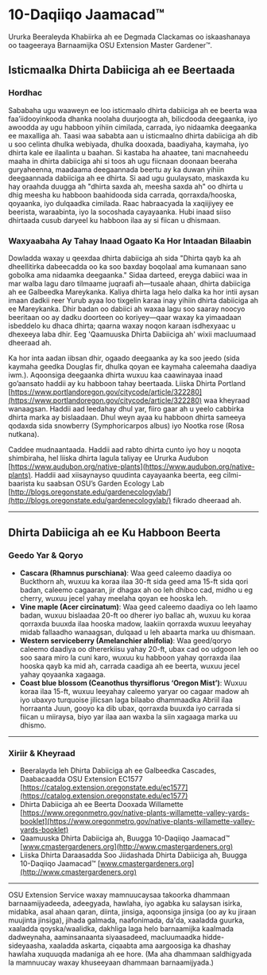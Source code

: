 # 10-Daqiiqo Jaamacad™

Ururka Beeraleyda Khabiirka ah ee Degmada Clackamas oo iskaashanaya oo taageeraya Barnaamijka OSU Extension Master Gardener™.

## Isticmaalka Dhirta Dabiiciga ah ee Beertaada

### Hordhac
Sababaha ugu waaweyn ee loo isticmaalo dhirta dabiiciga ah ee beerta waa faa’iidooyinkooda dhanka noolaha duurjoogta ah, bilicdooda deegaanka, iyo awoodda ay ugu habboon yihiin cimilada, carrada, iyo nidaamka deegaanka ee maxalliga ah. Taasi waa sababta aan u isticmaalno dhirta dabiiciga ah dib u soo celinta dhulka webiyada, dhulka dooxada, baadiyaha, kaymaha, iyo dhirta kale ee ilaalinta u baahan. Si kastaba ha ahaatee, tani macnaheedu maaha in dhirta dabiiciga ahi si toos ah ugu fiicnaan doonaan beeraha guryaheenna, maadaama deegaannada beertu ay ka duwan yihiin deegaannada dabiiciga ah ee dhirta. Si aad ugu guulaysato, maskaxda ku hay oraahda duugga ah "dhirta saxda ah, meesha saxda ah" oo dhirta u dhig meesha ku habboon baahidooda sida carrada, qorraxda/hooska, qoyaanka, iyo dulqaadka cimilada. Raac habraacyada la xaqiijiyey ee beerista, waraabinta, iyo la socoshada cayayaanka. Hubi inaad siiso dhirtaada cusub daryeel ku habboon ilaa ay si fiican u dhismaan.

### Waxyaabaha Ay Tahay Inaad Ogaato Ka Hor Intaadan Bilaabin
Dowladda waxay u qeexdaa dhirta dabiiciga ah sida "Dhirta qayb ka ah dheellitirka dabeecadda oo ka soo baxday boqolaal ama kumanaan sano gobolka ama nidaamka deegaanka." Sidaa darteed, ereyga dabiici waa in mar walba lagu daro tilmaame juqraafi ah—tusaale ahaan, dhirta dabiiciga ah ee Galbeedka Mareykanka. Kaliya dhirta laga helo dalka ka hor intii aysan imaan dadkii reer Yurub ayaa loo tixgelin karaa inay yihiin dhirta dabiiciga ah ee Mareykanka. Dhir badan oo dabiici ah waxaa lagu soo saaray noocyo beeritaan oo ay dadku doorteen oo koriyey—qaar waxay ka yimaadaan isbeddelo ku dhaca dhirta; qaarna waxay noqon karaan isdhexyaac u dhexeeya laba dhir. Eeg 'Qaamuuska Dhirta Dabiiciga ah' wixii macluumaad dheeraad ah.

Ka hor inta aadan iibsan dhir, ogaado deegaanka ay ka soo jeedo (sida kaymaha geedka Douglas fir, dhulka qoyan ee kaymaha caleemaha daadiya iwm.). Aqoonsiga deegaanka dhirta wuxuu kaa caawinayaa inaad go’aansato haddii ay ku habboon tahay beertaada. Liiska Dhirta Portland [https://www.portlandoregon.gov/citycode/article/322280](https://www.portlandoregon.gov/citycode/article/322280) waa kheyraad wanaagsan. Haddii aad leedahay dhul yar, fiiro gaar ah u yeelo cabbirka dhirta marka ay bislaadaan. Dhul weyn ayaa ku habboon dhirta sameeya qodaxda sida snowberry (Symphoricarpos albus) iyo Nootka rose (Rosa nutkana).

Caddee mudnaantaada. Haddii aad rabto dhirta cunto iyo hoy u noqota shimbiraha, hel liiska dhirta lagula taliyay ee Ururka Audubon [https://www.audubon.org/native-plants](https://www.audubon.org/native-plants). Haddii aad xiisaynayso quudinta cayayaanka beerta, eeg cilmi-baarista ku saabsan OSU’s Garden Ecology Lab [http://blogs.oregonstate.edu/gardenecologylab/](http://blogs.oregonstate.edu/gardenecologylab/) fikrado dheeraad ah.

---

## Dhirta Dabiiciga ah ee Ku Habboon Beerta

### Geedo Yar & Qoryo
- **Cascara (Rhamnus purschiana)**: Waa geed caleemo daadiya oo Buckthorn ah, wuxuu ka koraa ilaa 30-ft sida geed ama 15-ft sida qori badan, caleemo cagaaran, jir dhagax ah oo leh dhibco cad, midho u eg cherry, wuxuu jecel yahay meelaha qoyan ee hooska leh.
- **Vine maple (Acer circinatum)**: Waa geed caleemo daadiya oo leh laamo badan, wuxuu bislaadaa 20-ft oo dherer iyo ballac ah, wuxuu ku koraa qorraxda buuxda ilaa hooska madow, laakiin qorraxda wuxuu leeyahay midab fallaadho wanaagsan, dulqaad u leh abaarta marka uu dhismaan.
- **Western serviceberry (Amelanchier alnifolia)**: Waa geed/qoryo caleemo daadiya oo dhererkiisu yahay 20-ft, ubax cad oo udgoon leh oo soo saara miro la cuni karo, wuxuu ku habboon yahay qorraxda ilaa hooska qayb ka mid ah, carrada caadiga ah ee beerta, wuxuu jecel yahay qoyaanka xagaaga.
- **Coast blue blossom (Ceanothus thyrsiflorus ‘Oregon Mist’)**: Wuxuu koraa ilaa 15-ft, wuxuu leeyahay caleemo yaryar oo cagaar madow ah iyo ubaxyo turquoise jilicsan laga bilaabo dhammaadka Abriil ilaa horraanta Juun, gooyo ka dib ubax, qorraxda buuxda iyo carrada si fiican u miiraysa, biyo yar ilaa aan waxba la siin xagaaga marka uu dhismo.

---

### Xiriir & Kheyraad
- Beeralayda leh Dhirta Dabiiciga ah ee Galbeedka Cascades, Daabacaadda OSU Extension EC1577 [https://catalog.extension.oregonstate.edu/ec1577](https://catalog.extension.oregonstate.edu/ec1577)
- Dhirta Dabiiciga ah ee Beerta Dooxada Willamette [https://www.oregonmetro.gov/native-plants-willamette-valley-yards-booklet](https://www.oregonmetro.gov/native-plants-willamette-valley-yards-booklet)
- Qaamuuska Dhirta Dabiiciga ah, Buugga 10-Daqiiqo Jaamacad™ [www.cmastergardeners.org](http://www.cmastergardeners.org)
- Liiska Dhirta Daraasadda Soo Jiidashada Dhirta Dabiiciga ah, Buugga 10-Daqiiqo Jaamacad™ [www.cmastergardeners.org](http://www.cmastergardeners.org)

---
OSU Extension Service waxay mamnuucaysaa takoorka dhammaan barnaamijyadeeda, adeegyada, hawlaha, iyo agabka ku salaysan isirka, midabka, asal ahaan qaran, diinta, jinsiga, aqoonsiga jinsiga (oo ay ku jiraan muujinta jinsiga), jihada galmada, naafonimada, da'da, xaaladda guurka, xaaladda qoyska/waalidka, dakhliga laga helo barnaamijka kaalmada dadweynaha, aaminsanaanta siyaasadeed, macluumaadka hidde-sideyaasha, xaaladda askarta, ciqaabta ama aargoosiga ka dhashay hawlaha xuquuqda madaniga ah ee hore. (Ma aha dhammaan saldhigyada la mamnuucay waxay khuseeyaan dhammaan barnaamijyada.)